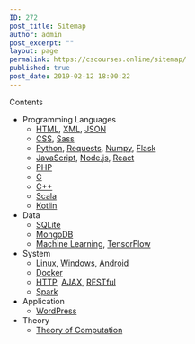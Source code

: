 ```yaml
---
ID: 272
post_title: Sitemap
author: admin
post_excerpt: ""
layout: page
permalink: https://cscourses.online/sitemap/
published: true
post_date: 2019-02-12 18:00:22
---
```

<div id="toc_container" class="toc_light_blue no_bullets">
<p class="toc_title">Contents</p>

<ul class="toc_list">
 	<li>Programming Languages
<ul>
 	<li><a href="/topics/html/">HTML</a>, <a href="/topics/xml/">XML</a>, <a href="/topics/json/">JSON</a></li>
 	<li><a href="/topics/css">CSS</a>, <a href="/topics/sass">Sass</a></li>
 	<li><a href="/topics/python/">Python</a>, <a href="/topics/requests/">Requests</a>, <a href="/topics/numpy/">Numpy</a>, <a href="/topics/flask/">Flask</a></li>
 	<li><a href="/topics/javascript/">JavaScript</a>, <a href="/topics/node-js/">Node.js</a>, <a href="/topics/react/">React</a></li>
 	<li><a href="/topics/php/">PHP</a></li>
 	<li><a href="/topics/c/">C</a></li>
 	<li><a href="/topics/cpp/">C++</a></li>
 	<li><a href="/topics/scala/">Scala</a></li>
 	<li><a href="/topics/kotlin/">Kotlin</a></li>
</ul>
</li>
 	<li>Data
<ul>
 	<li><a href="/topics/sqlite/">SQLite</a></li>
 	<li><a href="/topics/mongodb/">MongoDB</a></li>
 	<li><a href="/topics/machine-learning/">Machine Learning</a>, <a href="/topics/tensorflow/">TensorFlow</a></li>
</ul>
</li>
 	<li>System
<ul>
 	<li><a href="/topics/linux/">Linux</a>, <a href="/topics/windows/">Windows</a>, <a href="/topics/android/">Android</a></li>
        <li><a href="/topics/docker/">Docker</a></li>
 	<li><a href="/topics/http/">HTTP</a>,  <a href="/topics/ajax/">AJAX</a>, <a href="/topics/restful/">RESTful</a></li>
 	<li><a href="/topics/spark/">Spark</a></li>
</ul>
</li><li>Application
<ul>
 	<li><a href="/topics/wordpress/">WordPress</a></li>
</ul>
</li>
 	<li>Theory
<ul>
 	<li><a href="/topics/theory-of-computation/">Theory of Computation</a></li>
</ul>
</li>

</ul>
</div>